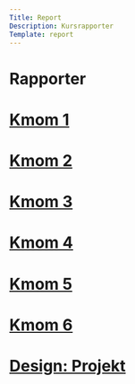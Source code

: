 ```yaml
---
Title: Report
Description: Kursrapporter
Template: report
---
```


Rapporter
==================

<div class="grid-item">
<a href="report/kmom01">
<h1>Kmom 1</h1>
</a>
<p></p>
<i class="fas fa-angle-right grid-icon"></i>
</div>

<div class="grid-item">
<a href="report/kmom02">
<h1>Kmom 2</h1>
</a>
<p></p>
<i class="fas fa-angle-right grid-icon"></i>
</div>

<div class="grid-item">
<a href="report/kmom03">
<h1>Kmom 3</h1>
</a>
<p></p>
<i class="fas fa-angle-right grid-icon"></i>
</div>

<div class="grid-item">
<a href="report/kmom04">
<h1>Kmom 4</h1>
</a>
<p></p>
<i class="fas fa-angle-right grid-icon"></i>
</div>

<div class="grid-item">
<a href="report/kmom05">
<h1>Kmom 5</h1>
</a>
<p></p>
<i class="fas fa-angle-right grid-icon"></i>
</div>

<div class="grid-item">
<a href="report/kmom06">
<h1>Kmom 6</h1>
</a>
<p></p>
<i class="fas fa-angle-right grid-icon"></i>
</div>

<div class="grid-item project">
<a href="report/kmom10">
<h1>Design: Projekt</h1>
</a>
<p></p>
<i class="fas fa-angle-right grid-icon"></i>
</div>